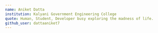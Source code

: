 ```yaml
---
name: Aniket Datta
institution: Kalyani Government Engineering College
quote: Human, Student, Developer busy exploring the madness of life.
github_user: dattaaniket7
---
```

